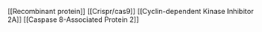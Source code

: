 [[Recombinant protein]]
[[Crispr/cas9]]
[[Cyclin-dependent Kinase Inhibitor 2A]]
[[Caspase 8-Associated Protein 2]]
